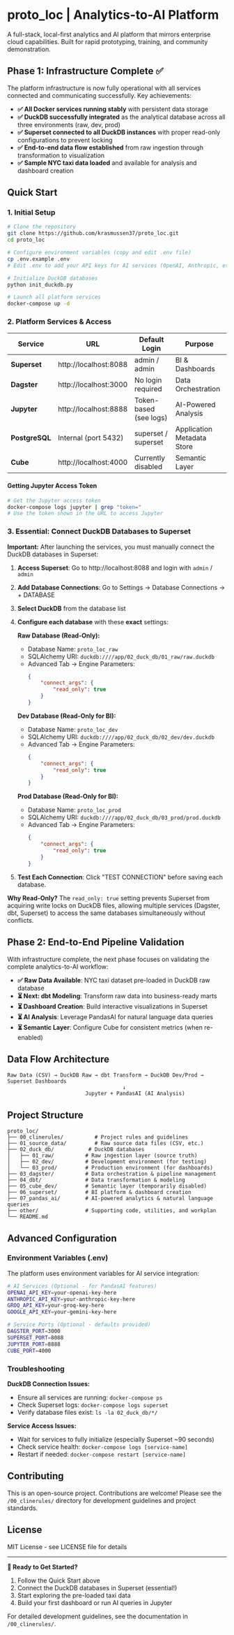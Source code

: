 # proto_loc | Analytics-to-AI Platform

A full-stack, local-first analytics and AI platform that mirrors enterprise cloud capabilities. Built for rapid prototyping, training, and community demonstration.

## Phase 1: Infrastructure Complete ✅

The platform infrastructure is now fully operational with all services connected and communicating successfully. Key achievements:

- **✅ All Docker services running stably** with persistent data storage
- **✅ DuckDB successfully integrated** as the analytical database across all three environments (raw, dev, prod)
- **✅ Superset connected to all DuckDB instances** with proper read-only configurations to prevent locking
- **✅ End-to-end data flow established** from raw ingestion through transformation to visualization
- **✅ Sample NYC taxi data loaded** and available for analysis and dashboard creation

## Quick Start

### 1. Initial Setup

```bash
# Clone the repository
git clone https://github.com/krasmussen37/proto_loc.git
cd proto_loc

# Configure environment variables (copy and edit .env file)
cp .env.example .env
# Edit .env to add your API keys for AI services (OpenAI, Anthropic, etc.)

# Initialize DuckDB databases
python init_duckdb.py

# Launch all platform services
docker-compose up -d
```

### 2. Platform Services & Access

| Service | URL | Default Login | Purpose |
|---------|-----|---------------|---------|
| **Superset** | http://localhost:8088 | admin / admin | BI & Dashboards |
| **Dagster** | http://localhost:3000 | No login required | Data Orchestration |
| **Jupyter** | http://localhost:8888 | Token-based (see logs) | AI-Powered Analysis |
| **PostgreSQL** | Internal (port 5432) | superset / superset | Application Metadata Store |
| **Cube** | http://localhost:4000 | Currently disabled | Semantic Layer |

#### Getting Jupyter Access Token
```bash
# Get the Jupyter access token
docker-compose logs jupyter | grep "token="
# Use the token shown in the URL to access Jupyter
```

### 3. Essential: Connect DuckDB Databases to Superset

**Important:** After launching the services, you must manually connect the DuckDB databases in Superset:

1. **Access Superset**: Go to http://localhost:8088 and login with `admin` / `admin`

2. **Add Database Connections**: Go to Settings → Database Connections → + DATABASE

3. **Select DuckDB** from the database list

4. **Configure each database** with these **exact** settings:

   **Raw Database (Read-Only):**
   - Database Name: `proto_loc_raw`
   - SQLAlchemy URI: `duckdb:////app/02_duck_db/01_raw/raw.duckdb`
   - Advanced Tab → Engine Parameters:
     ```json
     {
         "connect_args": {
             "read_only": true
         }
     }
     ```

   **Dev Database (Read-Only for BI):**
   - Database Name: `proto_loc_dev`
   - SQLAlchemy URI: `duckdb:////app/02_duck_db/02_dev/dev.duckdb`
   - Advanced Tab → Engine Parameters:
     ```json
     {
         "connect_args": {
             "read_only": true
         }
     }
     ```

   **Prod Database (Read-Only for BI):**
   - Database Name: `proto_loc_prod`
   - SQLAlchemy URI: `duckdb:////app/02_duck_db/03_prod/prod.duckdb`
   - Advanced Tab → Engine Parameters:
     ```json
     {
         "connect_args": {
             "read_only": true
         }
     }
     ```

5. **Test Each Connection**: Click "TEST CONNECTION" before saving each database.

**Why Read-Only?** The `read_only: true` setting prevents Superset from acquiring write locks on DuckDB files, allowing multiple services (Dagster, dbt, Superset) to access the same databases simultaneously without conflicts.

## Phase 2: End-to-End Pipeline Validation

With infrastructure complete, the next phase focuses on validating the complete analytics-to-AI workflow:

- **✅ Raw Data Available**: NYC taxi dataset pre-loaded in DuckDB raw database
- **⏳ Next: dbt Modeling**: Transform raw data into business-ready marts
- **⏳ Dashboard Creation**: Build interactive visualizations in Superset  
- **⏳ AI Analysis**: Leverage PandasAI for natural language data queries
- **⏳ Semantic Layer**: Configure Cube for consistent metrics (when re-enabled)

## Data Flow Architecture

```
Raw Data (CSV) → DuckDB Raw → dbt Transform → DuckDB Dev/Prod → Superset Dashboards
                                     ↓
                         Jupyter + PandasAI (AI Analysis)
```

## Project Structure

```
proto_loc/
├── 00_clinerules/          # Project rules and guidelines
├── 01_source_data/         # Raw source data files (CSV, etc.)
├── 02_duck_db/           # DuckDB databases
│   ├── 01_raw/          # Raw ingestion layer (source truth)
│   ├── 02_dev/          # Development environment (for testing)
│   └── 03_prod/         # Production environment (for dashboards)
├── 03_dagster/          # Data orchestration & pipeline management
├── 04_dbt/              # Data transformation & modeling
├── 05_cube_dev/         # Semantic layer (temporarily disabled)
├── 06_superset/         # BI platform & dashboard creation
├── 07_pandas_ai/        # AI-powered analytics & natural language queries
├── other/               # Supporting code, utilities, and workplan
└── README.md
```

## Advanced Configuration

### Environment Variables (.env)

The platform uses environment variables for AI service integration:

```bash
# AI Services (Optional - for PandasAI features)
OPENAI_API_KEY=your-openai-key-here
ANTHROPIC_API_KEY=your-anthropic-key-here
GROQ_API_KEY=your-groq-key-here
GOOGLE_API_KEY=your-gemini-key-here

# Service Ports (Optional - defaults provided)
DAGSTER_PORT=3000
SUPERSET_PORT=8088
JUPYTER_PORT=8888
CUBE_PORT=4000
```

### Troubleshooting

**DuckDB Connection Issues:**
- Ensure all services are running: `docker-compose ps`
- Check Superset logs: `docker-compose logs superset`
- Verify database files exist: `ls -la 02_duck_db/*/`

**Service Access Issues:**
- Wait for services to fully initialize (especially Superset ~90 seconds)
- Check service health: `docker-compose logs [service-name]`
- Restart if needed: `docker-compose restart [service-name]`

## Contributing

This is an open-source project. Contributions are welcome! Please see the `/00_clinerules/` directory for development guidelines and project standards.

## License

MIT License - see LICENSE file for details

---

**🎯 Ready to Get Started?** 
1. Follow the Quick Start above
2. Connect the DuckDB databases in Superset (essential!)
3. Start exploring the pre-loaded taxi data
4. Build your first dashboard or run AI queries in Jupyter

For detailed development guidelines, see the documentation in `/00_clinerules/`.
